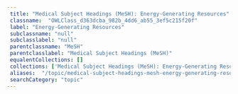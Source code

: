 ```yaml
--- 
 title: "Medical Subject Headings (MeSH): Energy-Generating Resources" 
 classname:  "OWLClass_d363dcba_982b_4dd6_ab55_3ef5c215f20f" 
 label: "Energy-Generating Resources" 
 subclassname: "null" 
 subclasslabel: "null" 
 parentclassname: "MeSH" 
 parentclasslabel: "Medical Subject Headings (MeSH)" 
 equalentCollections: [] 
 collections: ['Medical Subject Headings (MeSH): Energy-Generating Resources']
 aliases:  "/topic/medical-subject-headings-mesh-energy-generating-resources"  
 searchCategory: "topic" 
---
```

